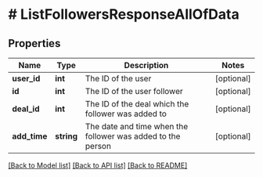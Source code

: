 # # ListFollowersResponseAllOfData

## Properties

Name | Type | Description | Notes
------------ | ------------- | ------------- | -------------
**user_id** | **int** | The ID of the user | [optional]
**id** | **int** | The ID of the user follower | [optional]
**deal_id** | **int** | The ID of the deal which the follower was added to | [optional]
**add_time** | **string** | The date and time when the follower was added to the person | [optional]

[[Back to Model list]](../README.md#documentation-for-models) [[Back to API list]](../README.md#documentation-for-api-endpoints) [[Back to README]](../README.md)
